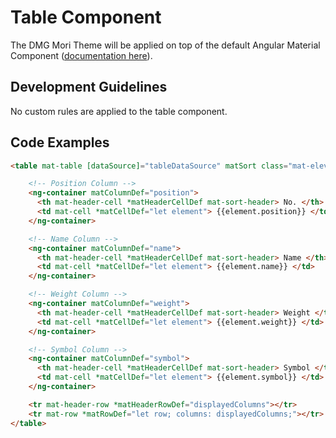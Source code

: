 ﻿# Table Component

The DMG Mori Theme will be applied on top of the default Angular Material Component ([documentation here](https://material.angular.io/components/table/overview)).

## Development Guidelines

No custom rules are applied to the table component.

## Code Examples

``` html
<table mat-table [dataSource]="tableDataSource" matSort class="mat-elevation-z8">

    <!-- Position Column -->
    <ng-container matColumnDef="position">
      <th mat-header-cell *matHeaderCellDef mat-sort-header> No. </th>
      <td mat-cell *matCellDef="let element"> {{element.position}} </td>
    </ng-container>

    <!-- Name Column -->
    <ng-container matColumnDef="name">
      <th mat-header-cell *matHeaderCellDef mat-sort-header> Name </th>
      <td mat-cell *matCellDef="let element"> {{element.name}} </td>
    </ng-container>

    <!-- Weight Column -->
    <ng-container matColumnDef="weight">
      <th mat-header-cell *matHeaderCellDef mat-sort-header> Weight </th>
      <td mat-cell *matCellDef="let element"> {{element.weight}} </td>
    </ng-container>

    <!-- Symbol Column -->
    <ng-container matColumnDef="symbol">
      <th mat-header-cell *matHeaderCellDef mat-sort-header> Symbol </th>
      <td mat-cell *matCellDef="let element"> {{element.symbol}} </td>
    </ng-container>

    <tr mat-header-row *matHeaderRowDef="displayedColumns"></tr>
    <tr mat-row *matRowDef="let row; columns: displayedColumns;"></tr>
</table>
  ```

